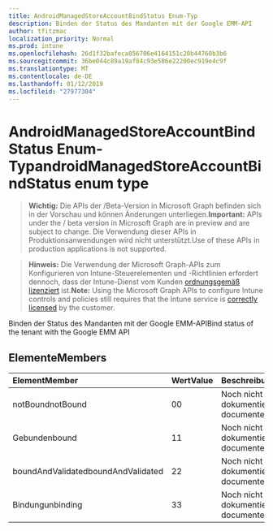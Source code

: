 ```yaml
---
title: AndroidManagedStoreAccountBindStatus Enum-Typ
description: Binden der Status des Mandanten mit der Google EMM-API
author: tfitzmac
localization_priority: Normal
ms.prod: intune
ms.openlocfilehash: 26d1f32bafeca056706e4164151c20b44760b3b6
ms.sourcegitcommit: 36be044c89a19af84c93e586e22200ec919e4c9f
ms.translationtype: MT
ms.contentlocale: de-DE
ms.lasthandoff: 01/12/2019
ms.locfileid: "27977304"
---
```

# <a name="androidmanagedstoreaccountbindstatus-enum-type"></a><span data-ttu-id="97d28-103">AndroidManagedStoreAccountBindStatus Enum-Typ</span><span class="sxs-lookup"><span data-stu-id="97d28-103">androidManagedStoreAccountBindStatus enum type</span></span>

> <span data-ttu-id="97d28-104">**Wichtig:** Die APIs der /Beta-Version in Microsoft Graph befinden sich in der Vorschau und können Änderungen unterliegen.</span><span class="sxs-lookup"><span data-stu-id="97d28-104">**Important:** APIs under the / beta version in Microsoft Graph are in preview and are subject to change.</span></span> <span data-ttu-id="97d28-105">Die Verwendung dieser APIs in Produktionsanwendungen wird nicht unterstützt.</span><span class="sxs-lookup"><span data-stu-id="97d28-105">Use of these APIs in production applications is not supported.</span></span>

> <span data-ttu-id="97d28-106">**Hinweis:** Die Verwendung der Microsoft Graph-APIs zum Konfigurieren von Intune-Steuerelementen und -Richtlinien erfordert dennoch, dass der Intune-Dienst vom Kunden [ordnungsgemäß lizenziert](https://go.microsoft.com/fwlink/?linkid=839381) ist.</span><span class="sxs-lookup"><span data-stu-id="97d28-106">**Note:** Using the Microsoft Graph APIs to configure Intune controls and policies still requires that the Intune service is [correctly licensed](https://go.microsoft.com/fwlink/?linkid=839381) by the customer.</span></span>

<span data-ttu-id="97d28-107">Binden der Status des Mandanten mit der Google EMM-API</span><span class="sxs-lookup"><span data-stu-id="97d28-107">Bind status of the tenant with the Google EMM API</span></span>
## <a name="members"></a><span data-ttu-id="97d28-108">Elemente</span><span class="sxs-lookup"><span data-stu-id="97d28-108">Members</span></span>
|<span data-ttu-id="97d28-109">Element</span><span class="sxs-lookup"><span data-stu-id="97d28-109">Member</span></span>|<span data-ttu-id="97d28-110">Wert</span><span class="sxs-lookup"><span data-stu-id="97d28-110">Value</span></span>|<span data-ttu-id="97d28-111">Beschreibung</span><span class="sxs-lookup"><span data-stu-id="97d28-111">Description</span></span>|
|:---|:---|:---|
|<span data-ttu-id="97d28-112">notBound</span><span class="sxs-lookup"><span data-stu-id="97d28-112">notBound</span></span>|<span data-ttu-id="97d28-113">0</span><span class="sxs-lookup"><span data-stu-id="97d28-113">0</span></span>|<span data-ttu-id="97d28-114">Noch nicht dokumentiert</span><span class="sxs-lookup"><span data-stu-id="97d28-114">Not yet documented</span></span>|
|<span data-ttu-id="97d28-115">Gebunden</span><span class="sxs-lookup"><span data-stu-id="97d28-115">bound</span></span>|<span data-ttu-id="97d28-116">1</span><span class="sxs-lookup"><span data-stu-id="97d28-116">1</span></span>|<span data-ttu-id="97d28-117">Noch nicht dokumentiert</span><span class="sxs-lookup"><span data-stu-id="97d28-117">Not yet documented</span></span>|
|<span data-ttu-id="97d28-118">boundAndValidated</span><span class="sxs-lookup"><span data-stu-id="97d28-118">boundAndValidated</span></span>|<span data-ttu-id="97d28-119">2</span><span class="sxs-lookup"><span data-stu-id="97d28-119">2</span></span>|<span data-ttu-id="97d28-120">Noch nicht dokumentiert</span><span class="sxs-lookup"><span data-stu-id="97d28-120">Not yet documented</span></span>|
|<span data-ttu-id="97d28-121">Bindung</span><span class="sxs-lookup"><span data-stu-id="97d28-121">unbinding</span></span>|<span data-ttu-id="97d28-122">3</span><span class="sxs-lookup"><span data-stu-id="97d28-122">3</span></span>|<span data-ttu-id="97d28-123">Noch nicht dokumentiert</span><span class="sxs-lookup"><span data-stu-id="97d28-123">Not yet documented</span></span>|





